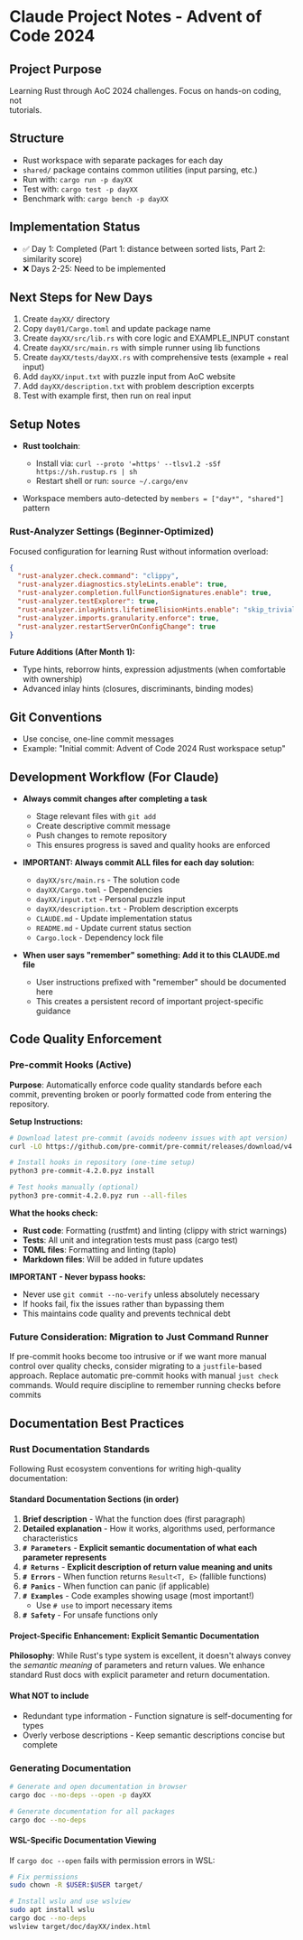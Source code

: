 # Claude Project Notes - Advent of Code 2024

## Project Purpose

Learning Rust through AoC 2024 challenges. Focus on hands-on coding, not  
tutorials.

## Structure

- Rust workspace with separate packages for each day
- `shared/` package contains common utilities (input parsing, etc.)
- Run with: `cargo run -p dayXX`
- Test with: `cargo test -p dayXX`
- Benchmark with: `cargo bench -p dayXX`

## Implementation Status

- ✅ Day 1: Completed (Part 1: distance between sorted lists, Part 2: similarity score)
- ❌ Days 2-25: Need to be implemented

## Next Steps for New Days

1. Create `dayXX/` directory
2. Copy `day01/Cargo.toml` and update package name
3. Create `dayXX/src/lib.rs` with core logic and EXAMPLE_INPUT constant
4. Create `dayXX/src/main.rs` with simple runner using lib functions
5. Create `dayXX/tests/dayXX.rs` with comprehensive tests (example + real input)
6. Add `dayXX/input.txt` with puzzle input from AoC website
7. Add `dayXX/description.txt` with problem description excerpts
8. Test with example first, then run on real input

## Setup Notes

- **Rust toolchain**:

  - Install via: `curl --proto '=https' --tlsv1.2 -sSf https://sh.rustup.rs | sh`
  - Restart shell or run: `source ~/.cargo/env`

- Workspace members auto-detected by `members = ["day*", "shared"]` pattern

### Rust-Analyzer Settings (Beginner-Optimized)

Focused configuration for learning Rust without information overload:

```json
{
  "rust-analyzer.check.command": "clippy",
  "rust-analyzer.diagnostics.styleLints.enable": true,
  "rust-analyzer.completion.fullFunctionSignatures.enable": true,
  "rust-analyzer.testExplorer": true,
  "rust-analyzer.inlayHints.lifetimeElisionHints.enable": "skip_trivial",
  "rust-analyzer.imports.granularity.enforce": true,
  "rust-analyzer.restartServerOnConfigChange": true
}
```

**Future Additions (After Month 1):**

- Type hints, reborrow hints, expression adjustments (when comfortable with ownership)
- Advanced inlay hints (closures, discriminants, binding modes)

## Git Conventions

- Use concise, one-line commit messages
- Example: "Initial commit: Advent of Code 2024 Rust workspace setup"

## Development Workflow (For Claude)

- **Always commit changes after completing a task**

  - Stage relevant files with `git add`
  - Create descriptive commit message
  - Push changes to remote repository
  - This ensures progress is saved and quality hooks are enforced

- **IMPORTANT: Always commit ALL files for each day solution:**

  - `dayXX/src/main.rs` - The solution code
  - `dayXX/Cargo.toml` - Dependencies
  - `dayXX/input.txt` - Personal puzzle input
  - `dayXX/description.txt` - Problem description excerpts
  - `CLAUDE.md` - Update implementation status
  - `README.md` - Update current status section
  - `Cargo.lock` - Dependency lock file

- **When user says "remember" something: Add it to this CLAUDE.md file**

  - User instructions prefixed with "remember" should be documented here
  - This creates a persistent record of important project-specific guidance

## Code Quality Enforcement

### Pre-commit Hooks (Active)

**Purpose**: Automatically enforce code quality standards before each commit,
preventing broken or poorly formatted code from entering the repository.

**Setup Instructions:**

```bash
# Download latest pre-commit (avoids nodeenv issues with apt version)
curl -LO https://github.com/pre-commit/pre-commit/releases/download/v4.2.0/pre-commit-4.2.0.pyz

# Install hooks in repository (one-time setup)
python3 pre-commit-4.2.0.pyz install

# Test hooks manually (optional)
python3 pre-commit-4.2.0.pyz run --all-files
```

**What the hooks check:**

- **Rust code**: Formatting (rustfmt) and linting (clippy with strict warnings)
- **Tests**: All unit and integration tests must pass (cargo test)
- **TOML files**: Formatting and linting (taplo)
- **Markdown files**: Will be added in future updates

**IMPORTANT - Never bypass hooks:**

- Never use `git commit --no-verify` unless absolutely necessary
- If hooks fail, fix the issues rather than bypassing them
- This maintains code quality and prevents technical debt

### Future Consideration: Migration to Just Command Runner

If pre-commit hooks become too intrusive or if we want more manual control
over quality checks, consider migrating to a `justfile`-based approach.
Replace automatic pre-commit hooks with manual `just check` commands.
Would require discipline to remember running checks before commits

## Documentation Best Practices

### Rust Documentation Standards

Following Rust ecosystem conventions for writing high-quality documentation:

#### Standard Documentation Sections (in order)

1. **Brief description** - What the function does (first paragraph)
2. **Detailed explanation** - How it works, algorithms used, performance characteristics
3. **`# Parameters`** - **Explicit semantic documentation of what each
   parameter represents**
4. **`# Returns`** - **Explicit description of return value meaning and units**
5. **`# Errors`** - When function returns `Result<T, E>` (fallible functions)
6. **`# Panics`** - When function can panic (if applicable)
7. **`# Examples`** - Code examples showing usage (most important!)
   - Use `# use` to import necessary items
8. **`# Safety`** - For unsafe functions only

#### Project-Specific Enhancement: Explicit Semantic Documentation

**Philosophy**: While Rust's type system is excellent, it doesn't always convey
the *semantic meaning* of parameters and return values. We enhance standard Rust
docs with explicit parameter and return documentation.

#### What NOT to include

- Redundant type information - Function signature is self-documenting for types
- Overly verbose descriptions - Keep semantic descriptions concise but complete

### Generating Documentation

```bash
# Generate and open documentation in browser
cargo doc --no-deps --open -p dayXX

# Generate documentation for all packages
cargo doc --no-deps
```

#### WSL-Specific Documentation Viewing

If `cargo doc --open` fails with permission errors in WSL:

```bash
# Fix permissions
sudo chown -R $USER:$USER target/

# Install wslu and use wslview
sudo apt install wslu
cargo doc --no-deps
wslview target/doc/dayXX/index.html
```

